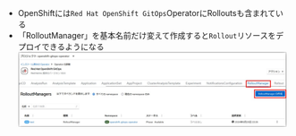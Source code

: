 - OpenShiftには`Red Hat OpenShift GitOps`OperatorにRolloutsも含まれている
- 「RolloutManager」を基本名前だけ変えて作成すると`Rollout`リソースをデプロイできるようになる  
  ![](./image/RolloutManager.jpg)
